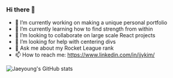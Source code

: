 ### Hi there 👋
- 🔭 I’m currently working on making a unique personal portfolio
- 🌱 I’m currently learning how to find strength from within
- 👯 I’m looking to collaborate on large scale React projects
- 🤔 I’m looking for help with centering divs
- 💬 Ask me about my Rocket League rank
- 📫 How to reach me: https://www.linkedin.com/in/jjykim/

![Jaeyoung's GitHub stats](https://github-readme-stats.vercel.app/api?username=jaeykimmy&show_icons=true&theme=calm)
<!--
**jaeykimmy/jaeykimmy** is a ✨ _special_ ✨ repository because its `README.md` (this file) appears on your GitHub profile.

Here are some ideas to get you started:

- 🔭 I’m currently working on ...
- 🌱 I’m currently learning ...
- 👯 I’m looking to collaborate on ...
- 🤔 I’m looking for help with ...
- 💬 Ask me about ...
- 📫 How to reach me: ...
- 😄 Pronouns: ...
- ⚡ Fun fact: ...
-->
